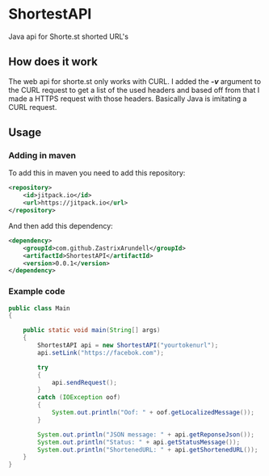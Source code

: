 # ShortestAPI
Java api for Shorte.st shorted URL's

## How does it work
The web api for shorte.st only works with CURL. I added the ***-v*** argument
to the CURL request to get a list of the used headers and based off from that
I made a HTTPS request with those headers. Basically Java is imitating a CURL
request.  

## Usage

### Adding in maven
To add this in maven you need to add this repository:
```xml
<repository>
    <id>jitpack.io</id>
    <url>https://jitpack.io</url>
</repository>
```
And then add this dependency:
```xml
<dependency>
    <groupId>com.github.ZastrixArundell</groupId>
    <artifactId>ShortestAPI</artifactId>
    <version>0.0.1</version>
</dependency>
```

### Example code
```java
public class Main
{

    public static void main(String[] args)
    {
        ShortestAPI api = new ShortestAPI("yourtokenurl");
        api.setLink("https://facebok.com");

        try
        {
            api.sendRequest();
        }
        catch (IOException oof)
        {
            System.out.println("Oof: " + oof.getLocalizedMessage());
        }

        System.out.println("JSON message: " + api.getReponseJson());
        System.out.println("Status: " + api.getStatusMessage());
        System.out.println("ShortenedURL: " + api.getShortenedURL());
    }
}
```